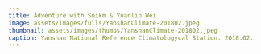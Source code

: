 ```yaml
---
title: Adventure with Snikm & Yuanlin Wei
image: assets/images/fulls/YanshanClimate-201802.jpeg
thumbnail: assets/images/thumbs/YanshanClimate-201802.jpeg
caption: Yanshan National Reference Climatologycal Station. 2018.02.
---
```

